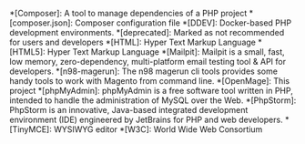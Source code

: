 *[Composer]: A tool to manage dependencies of a PHP project
*[composer.json]: Composer configuration file
*[DDEV]: Docker-based PHP development environments.
*[deprecated]: Marked as not recommended for users and developers
*[HTML]: Hyper Text Markup Language
*[HTML5]: Hyper Text Markup Language
*[Mailpit]: Mailpit is a small, fast, low memory, zero-dependency, multi-platform email testing tool & API for developers.
*[n98-magerun]: The n98 magerun cli tools provides some handy tools to work with Magento from command line.
*[OpenMage]: This project
*[phpMyAdmin]: phpMyAdmin is a free software tool written in PHP, intended to handle the administration of MySQL over the Web.
*[PhpStorm]: PhpStorm is an innovative, Java-based integrated development environment (IDE) engineered by JetBrains for PHP and web developers.
*[TinyMCE]: WYSIWYG editor
*[W3C]: World Wide Web Consortium

